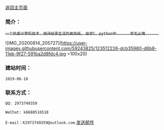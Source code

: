 [返回主页面](https://kxy0618.top/YANG-ZI/)


### 简介：

~~```一个热爱计算机技术，用诗绘录生活的男孩纸, 自学C、python中......学无止境......```~~

![IMG_20200814_205727](https://user-images.githubusercontent.com/59243825/123512226-dcb35980-d6b8-11eb-9f27-591ba2d8fdc4.jpg =100x20)



### 建站时间：

```2019-06-18```

### 联系方式：

 ```QQ: 2973749359```
  
 ```WeChat: k6688516518```                
  
 ```E-mail：K2973749359@outlook.com```   <a  href="mailto: K2973749359@outlook.com">发送邮件</a>     

